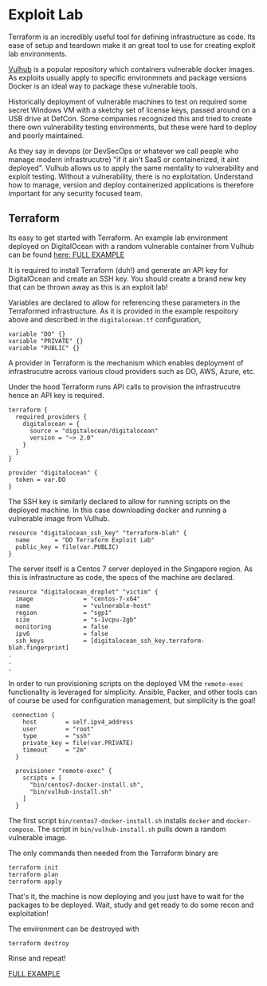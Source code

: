 # Exploit Lab
Terraform is an incredibly useful tool for defining infrastructure as code.
Its ease of setup and teardown make it an great tool to use for creating exploit lab environments.

[Vulhub](https://github.com/vulhub/vulhub) is a popular repository which containers vulnerable docker images.
As exploits usually apply to specific environmnets and package versions
Docker is an ideal way to package these vulnerable tools.

Historically deployment of vulnerable machines to test on required some secret
Windows VM with a sketchy set of license keys, passed around on a USB drive at DefCon.
Some companies recognized this and tried to create there own vulnerability testing environments,
but these were hard to deploy and poorly maintained.

As they say in devops (or DevSecOps or whatever we call people who manage modern infrastrucutre)
"if it ain't SaaS or containerized, it aint deployed".
Vulhub allows us to apply the same mentality to vulnerability and exploit testing.
Without a vulnerability, there is no exploitation.
Understand how to manage, version and deploy containerized applications is therefore important
for any security focused team.

## Terraform
Its easy to get started with Terraform.
An example lab environment deployed on DigitalOcean with a random vulnerable container
from Vulhub can be found [here: FULL EXAMPLE](https://github.com/beakerfm/expoit-lab)

It is required to install Terraform (duh!) and generate an API key for DigitalOcean and 
create an SSH key.
You should create a brand new key that can be thrown away as this is an exploit lab!

Variables are declared to allow for referencing these parameters in the Terraformed infrastructure.
As it is provided in the example respoitory above and described in the `digitalocean.tf` configuration, 

```
variable "DO" {}
variable "PRIVATE" {}
variable "PUBLIC" {}
```

A provider in Terraform is the mechanism which enables deployment of infrastrucutre across various cloud
providers such as DO, AWS, Azure, etc.

Under the hood Terraform runs API calls to provision the infrastrucutre hence an API key is required.

```
terraform {
  required_providers {
    digitalocean = {
      source = "digitalocean/digitalocean"
      version = "~> 2.0"
    }
  }
}

provider "digitalocean" {
  token = var.DO
}
```

The SSH key is similarly declared to allow for running scripts on the deployed machine.
In this case downloading docker and running a vulnerable image from Vulhub.

```
resource "digitalocean_ssh_key" "terraform-blah" {
  name       = "DO Terraform Exploit Lab"
  public_key = file(var.PUBLIC)
}
```

The server itself is a Centos 7 server deployed in the Singapore region.
As this is infrastructure as code, the specs of the machine are declared.

```
resource "digitalocean_droplet" "victim" {
  image              = "centos-7-x64"
  name               = "vulnerable-host"
  region             = "sgp1"
  size               = "s-1vcpu-2gb"
  monitoring         = false
  ipv6               = false
  ssh_keys           = [digitalocean_ssh_key.terraform-blah.fingerprint]
.
.
.
```

In order to run provisioning scripts on the deployed VM the `remote-exec` functionality is leveraged
for simplicity. Ansible, Packer, and other tools can of course be used for configuration management,
but simplicity is the goal!

```
 connection {
    host        = self.ipv4_address
    user        = "root"
    type        = "ssh"
    private_key = file(var.PRIVATE)
    timeout     = "2m"
  }

  provisioner "remote-exec" {
    scripts = [
      "bin/centos7-docker-install.sh",
      "bin/vulhub-install.sh"
    ]
  }
```

The first script `bin/centos7-docker-install.sh` installs `docker` and `docker-compose`.
The script in `bin/vulhub-install.sh` pulls down a random vulnerable image.

The only commands then needed from the Terraform binary are

```
terraform init
terraform plan
terraform apply
```

That's it, the machine is now deploying and you just have to wait for the packages to be deployed.
Wait, study and get ready to do some recon and exploitation!

The environment can be destroyed with 

```
terraform destroy
```

Rinse and repeat!


[FULL EXAMPLE](https://github.com/beakerfm/expoit-lab)
